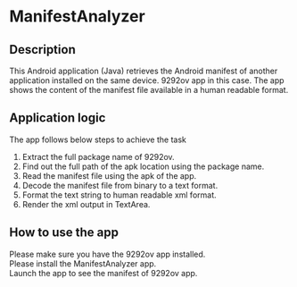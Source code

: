 # ManifestAnalyzer
## Description
This Android application (Java) retrieves the Android manifest of another application
installed on the same device. 9292ov app in this case. The app shows the content of
the manifest file available in a human readable format.

## Application logic
The app follows below steps to achieve the task
1. Extract the full package name of 9292ov.
2. Find out the full path of the apk location using the package name.
3. Read the manifest file using the apk of the app.
4. Decode the manifest file from binary to a text format.
5. Format the text string to human readable xml format.
6. Render the xml output in TextArea.

## How to use the app
Please make sure you have the 9292ov app installed.  
Please install the ManifestAnalyzer app.  
Launch the app to see the manifest of 9292ov app.  
